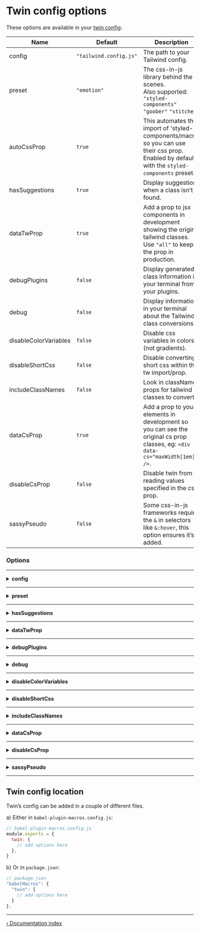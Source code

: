 [](#twin-config-options)

# Twin config options

These options are available in your [twin config](#twin-config-location):

| Name                  | Default                | Description                                                                                                                                   |
| --------------------- | ---------------------- | --------------------------------------------------------------------------------------------------------------------------------------------- |
| config                | `"tailwind.config.js"` | The path to your Tailwind config.                                                                                                             |
| preset                | `"emotion"`            | The css-in-js library behind the scenes.<br>Also supported: `"styled-components"` `"goober"` `"stitches"`                                     |
| autoCssProp           | `true`                 | This automates the import of 'styled-components/macro' so you can use their css prop. Enabled by default with the `styled-components` preset. |
| hasSuggestions        | `true`                 | Display suggestions when a class isn’t found.                                                                                                 |
| dataTwProp            | `true`                 | Add a prop to jsx components in development showing the original tailwind classes.<br/> Use `"all"` to keep the prop in production.           |
| debugPlugins          | `false`                | Display generated class information in your terminal from your plugins.                                                                       |
| debug                 | `false`                | Display information in your terminal about the Tailwind class conversions.                                                                    |
| disableColorVariables | `false`                | Disable css variables in colors (not gradients).                                                                                              |
| disableShortCss       | `false`                | Disable converting short css within the tw import/prop.                                                                                       |
| includeClassNames     | `false`                | Look in className props for tailwind classes to convert.                                                                                      |
| dataCsProp            | `true`                 | Add a prop to your elements in development so you can see the original cs prop classes, eg: `<div data-cs="maxWidth[1em]" />`.                |
| disableCsProp         | `false`                | Disable twin from reading values specified in the cs prop.                                                                                    |
| sassyPseudo           | `false`                | Some css-in-js frameworks require the `&` in selectors like `&:hover`, this option ensures it’s added.                                        |

### Options

---

<details>

  <summary><strong>config</strong></summary>

<br />

```js
config: 'tailwind.config.js', // Path to the tailwind config
```

Set a custom location by specifying a path to your tailwind.config.js file.

**Monorepos / Workspaces**: The tailwind.config.js is commonly added as a shared file in the project root so you may need to add a `path.resolve` on the pathname in the twin config:

```js
// babel-plugin-macros.config.js
const path = require('path')

module.exports = {
  twin: {
    config: path.resolve(__dirname, '../../', 'tailwind.config.js'),
  },
}
```

</details>

---

<details>

  <summary><strong>preset</strong></summary>

<br />

```js
preset: 'emotion', // Set the css-in-js library to use with twin
```

Supports: `'emotion'` / `'styled-components'` / `'goober'` / `'stitches'`.

The preset option primarily assigns the library imports for `css`, `styled` and `GlobalStyles`.

</details>

---

<details>

  <summary><strong>hasSuggestions</strong></summary>

<br />

```js
hasSuggestions: false, // Set the display of suggestions when a class isn’t found
```

Set `hasSuggestions` to `false` to remove the display of suggestions in your terminal.

</details>

---

<details>

  <summary><strong>dataTwProp</strong></summary>

<br />

```js
dataTwProp: false, // Set the display of the data-tw prop on jsx elements
```

The `data-tw` prop gets added to your elements while in development so you can see the original tailwind classes:

```js
<div data-tw="bg-black" />
```

If you add the value `all`, twin will add the data-tw prop in production as well as development.

</details>

---

<details>

  <summary><strong>debugPlugins</strong></summary>

<br />

```js
debugPlugins: true, // Display generated class information from your plugins
```

By adding debugPlugins: true to your config, you'll see a list of classes and the css your plugins are creating.
Visualising this data helps iron out bugs when you're adding or editing plugins.
The feedback only displays in development.

</details>

---

<details>

  <summary><strong>debug</strong></summary>

<br />

```js
debug: true, // Display information about the Tailwind class conversions
```

When debug mode is on, twin shows the generated css for each class used:

```shell
✓ bg-custom-class {"backgroundColor":"var(--custom-color)"}
```

This feedback only displays in development.

</details>

---

<details>

  <summary><strong>disableColorVariables</strong></summary>

<br />

When disableColorVariables set to true, css variables are disabled for the following types of classes:

```js
import tw from 'twin.macro'

tw`border-green-400`
tw`text-green-400`
tw`bg-green-400`
tw`placeholder-green-500`
tw`divide-green-500`

// ↓ ↓ ↓ ↓ ↓ ↓
;({
  borderColor: '#68d391',
})
;({
  color: '#68d391',
})
;({
  backgroundColor: '#68d391',
})
;({
  '::placeholder': {
    color: '#48bb78',
  },
})
;({
  '> :not(template) ~ :not(template)': {
    borderColor: '#48bb78',
  },
})
```

Note that opacity classes won’t work and gradients aren’t affected while in this mode:

```js
import tw from 'twin.macro'

tw`text-green-400 text-opacity-50`
tw`bg-gradient-to-b from-gray-100 to-gray-200`

// ↓ ↓ ↓ ↓ ↓ ↓
;({
  color: '#68d391',
  '--text-opacity': '0.5',
})
;({
  backgroundImage: 'linear-gradient(to bottom, var(--gradient-color-stops))',
  '--gradient-from-color': '#f7fafc',
  '--gradient-color-stops':
    'var(--gradient-from-color), var(--gradient-to-color, rgba(247, 250, 252, 0))',
  '--gradient-to-color': '#edf2f7',
})
```

</details>

---

<details>

  <summary><strong>disableShortCss</strong></summary>

<br />

```js
disableShortCss: true, // Disable converting short css within the tw import/prop
```

When set to `true`, this will throw an error if short css is added within the tw import or tw prop.

If you want to disable short css completely, you’ll also need to set `dataCsProp: false`.

</details>

---

<details>

  <summary><strong>includeClassNames</strong></summary>

<br />

```js
includeClassNames: true, // Check className props for tailwind classes to convert
```

When a tailwind class is found in a className prop, it’s plucked out, converted and delivered to the css-in-js library.

- Unmatched classes are skipped and preserved within the className
- Suggestions aren’t shown for unmatched classes like they are for the tw prop
- The tw and css props can be used on the same jsx element
- Limitation: classNames with conditional props or variables aren’t touched, eg: `<div className={isBlock && "block"} />`

</details>

---

<details>

  <summary><strong>dataCsProp</strong></summary>

<br />

```js
dataCsProp: false, // JSX prop twin adds that shows the original cs prop classes
```

If you add short css within the `cs` prop then twin will add a `data-cs` prop to preserve the css you added.
This option controls the display of the prop.

Shows in development only.

</details>

---

<details>

  <summary><strong>disableCsProp</strong></summary>

<br />

```js
disableCsProp: true, // Whether to read short css values added in a `cs` prop
```

If you're using the cs prop for something else or don’t want other developers using the feature you can disable it with this option.

</details>

---

<details>

  <summary><strong>sassyPseudo</strong></summary>

<br />

```js
sassyPseudo: true, // Prefix pseudo selectors with a `&`
```

Some css-in-js frameworks require the `&` in selectors like `&:hover`, this option ensures it’s added.

</details>

---

[](#twin-config-location)

## Twin config location

Twin’s config can be added in a couple of different files.

a) Either in `babel-plugin-macros.config.js`:

```js
// babel-plugin-macros.config.js
module.exports = {
  twin: {
    // add options here
  },
}
```

b) Or in `package.json`:

```js
// package.json
"babelMacros": {
  "twin": {
    // add options here
  }
},
```

---

[&lsaquo; Documentation index](https://github.com/ben-rogerson/twin.macro/blob/master/docs/index.md)
